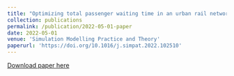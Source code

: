 ```yaml
---
title: "Optimizing total passenger waiting time in an urban rail network: A passenger flow guidance strategy based on a multi-agent simulation approach"
collection: publications
permalink: /publication/2022-05-01-paper
date: 2022-05-01
venue: 'Simulation Modelling Practice and Theory'
paperurl: 'https://doi.org/10.1016/j.simpat.2022.102510'
---
```


[Download paper here](https://doi.org/10.1016/j.simpat.2022.102510)

